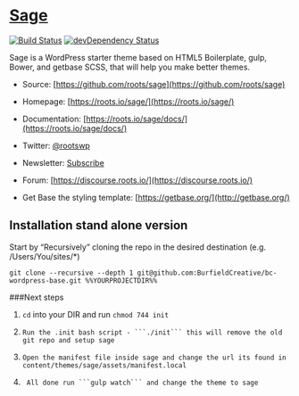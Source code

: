 # [Sage](https://roots.io/sage/)
[![Build Status](https://travis-ci.org/roots/sage.svg)](https://travis-ci.org/roots/sage)
[![devDependency Status](https://david-dm.org/roots/sage/dev-status.svg)](https://david-dm.org/roots/sage#info=devDependencies)

Sage is a WordPress starter theme based on HTML5 Boilerplate, gulp, Bower, and getbase SCSS, that will help you make better themes.

* Source: [https://github.com/roots/sage](https://github.com/roots/sage)
* Homepage: [https://roots.io/sage/](https://roots.io/sage/)
* Documentation: [https://roots.io/sage/docs/](https://roots.io/sage/docs/)
* Twitter: [@rootswp](https://twitter.com/rootswp)
* Newsletter: [Subscribe](http://roots.io/subscribe/)
* Forum: [https://discourse.roots.io/](https://discourse.roots.io/)

* Get Base the styling template: [https://getbase.org/](http://getbase.org/)



## Installation stand alone version

Start by “Recursively” cloning the repo in the desired destination (e.g. /Users/You/sites/*)

```
git clone --recursive --depth 1 git@github.com:BurfieldCreative/bc-wordpress-base.git %%YOURPROJECTDIR%%
```


###Next steps
1. 	``` cd ``` into your DIR and run ```chmod 744 init```
2. 	   Run the .init bash script - ```./init``` this will remove the old git repo and setup sage
3.     Open the manifest file inside sage and change the url its found in content/themes/sage/assets/manifest.local
4.      All done run ```gulp watch``` and change the theme to sage
